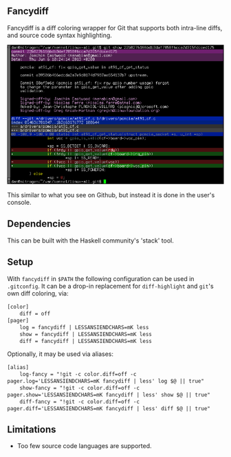 ## Fancydiff

Fancydiff is a diff coloring wrapper for Git that supports both intra-line diffs, and source code syntax highlighting.

<img src="doc/fancydiff-example.png">

This similar to what you see on Github, but instead it is done in the user's console.

## Dependencies

This can be built with the Haskell community's 'stack' tool.

## Setup

With `fancydiff` in `$PATH` the following configuration can be used in `.gitconfig`. It can be a drop-in
replacement for `diff-highlight` and `git`'s own diff coloring, via:

```
[color]
    diff = off
[pager]
    log = fancydiff | LESSANSIENDCHARS=mK less
    show = fancydiff | LESSANSIENDCHARS=mK less
    diff = fancydiff | LESSANSIENDCHARS=mK less
```

Optionally, it may be used via aliases:

```
[alias]
    log-fancy = "!git -c color.diff=off -c pager.log='LESSANSIENDCHARS=mK fancydiff | less' log $@ || true"
    show-fancy = "!git -c color.diff=off -c pager.show='LESSANSIENDCHARS=mK fancydiff | less' show $@ || true"
    diff-fancy = "!git -c color.diff=off -c pager.diff='LESSANSIENDCHARS=mK fancydiff | less' diff $@ || true"
```

## Limitations

 * Too few source code languages are supported.
